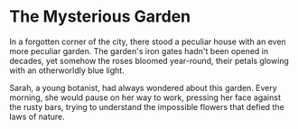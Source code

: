 # The Mysterious Garden

In a forgotten corner of the city, there stood a peculiar house with an even more peculiar garden. The garden's iron gates hadn't been opened in decades, yet somehow the roses bloomed year-round, their petals glowing with an otherworldly blue light.

Sarah, a young botanist, had always wondered about this garden. Every morning, she would pause on her way to work, pressing her face against the rusty bars, trying to understand the impossible flowers that defied the laws of nature.